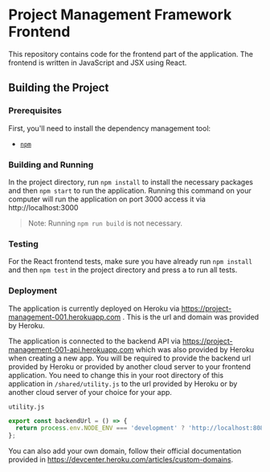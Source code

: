 # Project Management Framework Frontend

This repository contains code for the frontend part of the application. The frontend is written in
JavaScript and JSX using React.

## Building the Project

### Prerequisites

First, you'll need to install the dependency management tool:

- [`npm`](https://docs.npmjs.com/)

### Building and Running

In the project directory, run `npm install` to install the necessary packages and then `npm start`
to run the application. Running this command on your computer will run the application on port 3000
access it via http://localhost:3000

> Note: Running `npm run build` is not necessary.

### Testing

For the React frontend tests, make sure you have already run `npm install` and then `npm test` in
the project directory and press <kbd>a</kbd> to run all tests.

### Deployment

The application is currently deployed on Heroku via https://project-management-001.herokuapp.com
. This is the url and domain was provided by Heroku.

The application is connected to the backend API via https://project-management-001-api.herokuapp.com
which was also provided by Heroku when creating a new app. You will be required to provide the
backend url provided by Heroku or provided by another cloud server to your frontend application. You need to change this in your
root directory of this application in `/shared/utility.js` to the url provided by Heroku or by
another cloud server of your choice for your app.

`utility.js`

```javascript
export const backendUrl = () => {
  return process.env.NODE_ENV === 'development' ? 'http://localhost:8080' : 'your-backend-api-url';
};
```

You can also add your own domain, follow their official documentation provided in https://devcenter.heroku.com/articles/custom-domains.
